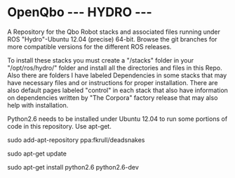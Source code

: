 OpenQbo --- HYDRO  --- 
=======

  A Repository for the Qbo Robot stacks and associated files running under ROS "Hydro"-Ubuntu 12.04 (precise) 64-bit. Browse the git branches for more compatible versions for the different ROS releases. 


  To install these stacks you must create a "/stacks" folder in your "/opt/ros/hydro/" folder and install all the directories and files in this Repo. Also there are folders I have labeled Dependencies in some stacks that may have necessary files and or instructions for proper installation. There are also default pages labeled "control" in each stack that also have information on dependencies written by "The Corpora" factory release that may also help with installation.  
 
  Python2.6 needs to be installed under Ubuntu 12.04 to run some portions of code in this repository. Use apt-get.  

  sudo add-apt-repository ppa:fkrull/deadsnakes 
  
  sudo apt-get update                                
  
  sudo apt-get install python2.6 python2.6-dev
